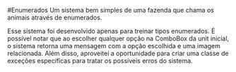#Enumerados
Um sistema bem simples de uma fazenda que chama os animais através de enumerados.

Esse sistema foi desenvolvido apenas para treinar tipos enumerados.
É possível notar que ao escolher qualquer opção na ComboBox da unit inicial, o sistema retorna uma mensagem com a opção escolhida e uma imagem relacionada.
Além disso, aproveitei a oportunidade para criar uma classe de exceções específicas para tratar os possíveis erros do sistema.
